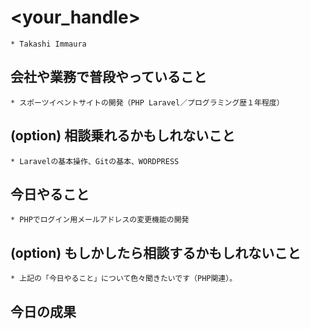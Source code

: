 # <your_handle>
	* Takashi Immaura

## 会社や業務で普段やっていること
	* スポーツイベントサイトの開発（PHP Laravel／プログラミング歴１年程度）

## (option) 相談乗れるかもしれないこと
	* Laravelの基本操作、Gitの基本、WORDPRESS

## 今日やること
	* PHPでログイン用メールアドレスの変更機能の開発

## (option) もしかしたら相談するかもしれないこと
	* 上記の「今日やること」について色々聞きたいです（PHP関連）。

## 今日の成果

